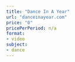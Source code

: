 ```yaml
---
title: "Dance In A Year"
url: "danceinayear.com"
price: "0"
pricePerPeriod: n/a
format: 
- video 
subject: 
- dance
---
```

